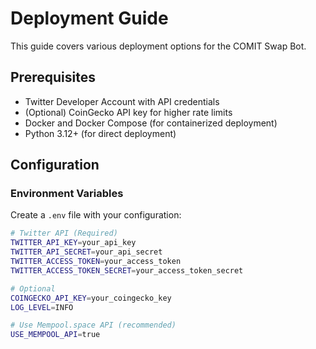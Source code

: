 # Deployment Guide

This guide covers various deployment options for the COMIT Swap Bot.

## Prerequisites

- Twitter Developer Account with API credentials
- (Optional) CoinGecko API key for higher rate limits
- Docker and Docker Compose (for containerized deployment)
- Python 3.12+ (for direct deployment)

## Configuration

### Environment Variables

Create a `.env` file with your configuration:

```bash
# Twitter API (Required)
TWITTER_API_KEY=your_api_key
TWITTER_API_SECRET=your_api_secret
TWITTER_ACCESS_TOKEN=your_access_token
TWITTER_ACCESS_TOKEN_SECRET=your_access_token_secret

# Optional
COINGECKO_API_KEY=your_coingecko_key
LOG_LEVEL=INFO

# Use Mempool.space API (recommended)
USE_MEMPOOL_API=true